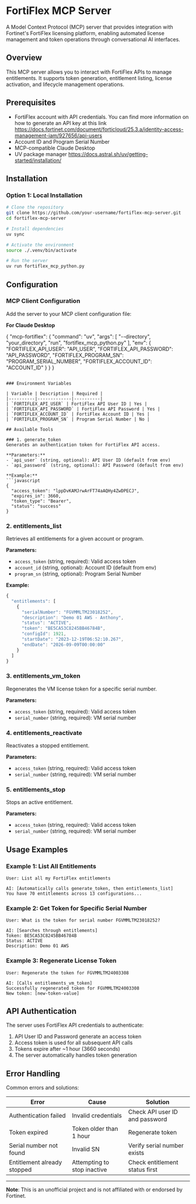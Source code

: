 # FortiFlex MCP Server

A Model Context Protocol (MCP) server that provides integration with Fortinet's FortiFlex licensing platform, enabling automated license management and token operations through conversational AI interfaces.

## Overview

This MCP server allows you to interact with FortiFlex APIs to manage entitlements. It supports token generation, entitlement listing, license activation, and lifecycle management operations.

## Prerequisites

- FortiFlex account with API credentials. You can find more information on how to generate an API key at this link https://docs.fortinet.com/document/forticloud/25.3.a/identity-access-management-iam/927656/api-users
- Account ID and Program Serial Number
- MCP-compatible Claude Desktop
- UV package manager https://docs.astral.sh/uv/getting-started/installation/

## Installation

### Option 1: Local Installation

```bash
# Clone the repository
git clone https://github.com/your-username/fortiflex-mcp-server.git
cd fortiflex-mcp-server

# Install dependencies
uv sync

# Activate the environment
source ./.venv/bin/activate

# Run the server
uv run fortiflex_mcp_python.py
```

## Configuration

### MCP Client Configuration

Add the server to your MCP client configuration file:

**For Claude Desktop** 

{
    "mcp-fortiflex": {
        "command": "uv",
        "args": [
          "--directory",
          "your_directory",
          "run",
          "fortiflex_mcp_python.py"
        ],
        "env": {
          "FORTIFLEX_API_USER": "API_USER",
          "FORTIFLEX_API_PASSWORD": "API_PASSWORD",
          "FORTIFLEX_PROGRAM_SN": "PROGRAM_SERIAL_NUMBER",
          "FORTIFLEX_ACCOUNT_ID": "ACCOUNT_ID"
        }
      }
  }
```

### Environment Variables

| Variable | Description | Required |
|----------|-------------|----------|
| `FORTIFLEX_API_USER` | FortiFlex API User ID | Yes |
| `FORTIFLEX_API_PASSWORD` | FortiFlex API Password | Yes |
| `FORTIFLEX_ACCOUNT_ID` | FortiFlex Account ID | Yes |
| `FORTIFLEX_PROGRAM_SN` | Program Serial Number | No |

## Available Tools

### 1. generate_token
Generates an authentication token for FortiFlex API access.

**Parameters:**
- `api_user` (string, optional): API User ID (default from env)
- `api_password` (string, optional): API Password (default from env)

**Example:**
```javascript
{
  "access_token": "lppDvKAMJrwArFT74aAQHy4ZwDPECJ",
  "expires_in": 3660,
  "token_type": "Bearer",
  "status": "success"
}
```

### 2. entitlements_list
Retrieves all entitlements for a given account or program.

**Parameters:**
- `access_token` (string, required): Valid access token
- `account_id` (string, optional): Account ID (default from env)
- `program_sn` (string, optional): Program Serial Number

**Example:**
```javascript
{
  "entitlements": [
    {
      "serialNumber": "FGVMMLTM23018252",
      "description": "Demo 01 AWS - Anthony",
      "status": "ACTIVE",
      "token": "BE5CA53C8245BB46784B",
      "configId": 1921,
      "startDate": "2023-12-19T06:52:10.267",
      "endDate": "2026-09-09T00:00:00"
    }
  ]
}
```

### 3. entitlements_vm_token
Regenerates the VM license token for a specific serial number.

**Parameters:**
- `access_token` (string, required): Valid access token
- `serial_number` (string, required): VM serial number

### 4. entitlements_reactivate
Reactivates a stopped entitlement.

**Parameters:**
- `access_token` (string, required): Valid access token
- `serial_number` (string, required): VM serial number

### 5. entitlements_stop
Stops an active entitlement.

**Parameters:**
- `access_token` (string, required): Valid access token
- `serial_number` (string, required): VM serial number

## Usage Examples

### Example 1: List All Entitlements

```
User: List all my FortiFlex entitlements

AI: [Automatically calls generate_token, then entitlements_list]
You have 70 entitlements across 13 configurations...
```

### Example 2: Get Token for Specific Serial Number

```
User: What is the token for serial number FGVMMLTM23018252?

AI: [Searches through entitlements]
Token: BE5CA53C8245BB46784B
Status: ACTIVE
Description: Demo 01 AWS
```

### Example 3: Regenerate License Token

```
User: Regenerate the token for FGVMMLTM24003308

AI: [Calls entitlements_vm_token]
Successfully regenerated token for FGVMMLTM24003308
New token: [new-token-value]
```

## API Authentication

The server uses FortiFlex API credentials to authenticate:

1. API User ID and Password generate an access token
2. Access token is used for all subsequent API calls
3. Tokens expire after ~1 hour (3660 seconds)
4. The server automatically handles token generation

## Error Handling

Common errors and solutions:

| Error | Cause | Solution |
|-------|-------|----------|
| Authentication failed | Invalid credentials | Check API user ID and password |
| Token expired | Token older than 1 hour | Regenerate token |
| Serial number not found | Invalid SN | Verify serial number exists |
| Entitlement already stopped | Attempting to stop inactive | Check entitlement status first |

---

**Note**: This is an unofficial project and is not affiliated with or endorsed by Fortinet.
